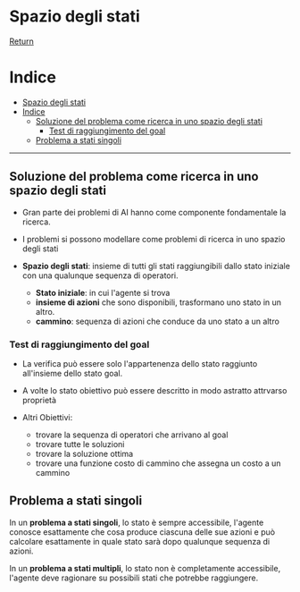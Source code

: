 # Spazio degli stati

[Return](./README.md)

# Indice

- [Spazio degli stati](#spazio-degli-stati)
- [Indice](#indice)
  - [Soluzione del problema come ricerca in uno spazio degli stati](#soluzione-del-problema-come-ricerca-in-uno-spazio-degli-stati)
    - [Test di raggiungimento del goal](#test-di-raggiungimento-del-goal)
  - [Problema a stati singoli](#problema-a-stati-singoli)

---


## Soluzione del problema come ricerca in uno spazio degli stati

- Gran parte dei problemi di AI hanno come componente fondamentale la ricerca.
- I problemi si possono modellare come problemi di ricerca in uno spazio degli stati

- **Spazio degli stati**: insieme di tutti gli stati raggiungibili dallo stato iniziale con una qualunque sequenza di operatori.
  - **Stato iniziale**: in cui l'agente si trova
  - **insieme di azioni** che sono disponibili, trasformano uno stato in un altro.
  - **cammino**: sequenza di azioni che conduce da uno stato a un altro

### Test di raggiungimento del goal

- La verifica può essere solo l'appartenenza dello stato raggiunto all'insieme dello stato goal.
- A volte lo stato obiettivo può essere descritto in modo astratto attrvarso proprietà

- Altri Obiettivi:
  - trovare la sequenza di operatori che arrivano al goal
  - trovare tutte le soluzioni
  - trovare la soluzione ottima
  - trovare una funzione costo di cammino che assegna un costo a un cammino

## Problema a stati singoli

In un **problema a stati singoli**, lo stato è sempre accessibile, l'agente conosce esattamente che cosa produce ciascuna delle sue azioni e può calcolare esattamente in quale stato sarà dopo qualunque sequenza di azioni.

In un **problema a stati multipli**, lo stato non è completamente accessibile, l'agente deve ragionare su possibili stati che potrebbe raggiungere.


